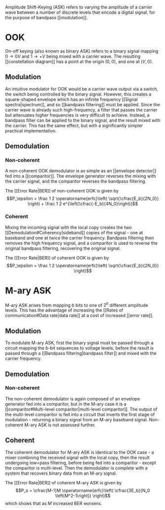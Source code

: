 Amplitude Shift-Keying (ASK) refers to varying the amplitude of a carrier wave between a number of discrete levels that encode a digital signal, for the purpose of bandpass [[modulation]]. 

# OOK
On-off keying (also known as binary ASK) refers to a binary signal mapping $0 \to 0V$ and $1 \to +V$ being mixed with a carrier wave.
The resulting [[constellation diagram]] has a point at the origin $(0,0)$, and one at $(V, 0)$. 
## Modulation
An intuitive modulator for OOK would be a carrier wave output via a switch, the switch being controlled by the binary signal. However, this creates a square-shaped envelope which has an infinite frequency [[Signal spectra|spectrum]], and so [[bandpass filtering]] must be applied. Since the carrier wave is already such high-frequency, a filter that passes the carrier but attenuates higher frequencies is very difficult to achieve. 
Instead, a bandpass filter can be applied to the binary signal, and the result mixed with the carrier. This has the same effect, but with a significantly simpler practical implementation.
## Demodulation
### Non-coherent
A non-coherent OOK demodulator is as simple as an [[envelope detector]] fed into a [[comparitor]]. The envelope generator reverses the mixing with the carrier signal, and the comparitor reverses the bandpass filtering.

The [[Error Rate|BER]] of non-coherent OOK is given by $$P_\epsilon = \frac 1 2 \operatorname{erfc}\left( \sqrt{\cfrac{E_b}{2N_0}} \right) + \frac 1 2 e^{\left(\cfrac{-E_b}{4N_0}\right)}$$
### Coherent
Mixing the incoming signal with the local copy creates the two [[Demodulation#Coherency|sideband]] copies of the signal - one at baseband and one at twice the carrier frequency. Bandpass filtering then removes the high frequency signal, and a comparitor is used to reverse the original bandpass filtering, recovering the original signal.

The [[Error Rate|BER]] of coherent OOK is given by $$P_\epsilon = \frac 1 2 \operatorname{erfc}\left( \sqrt{\cfrac{E_b}{2N_0}} \right)$$
# M-ary ASK
M-ary ASK arises from mapping $b$ bits to one of $2^b$ different amplitude levels. This has the advantage of increasing the [[Rates of communication#Data rate|data rate]] at a cost of increased [[error rate]].
## Modulation
To modulate M-ary ASK, first the binary signal must be passed through a circuit mapping the $b$-bit sequences to voltage levels, before the result is passed through a [[Bandpass filtering|bandpass filter]] and mixed with the carrier frequency. 

## Demodulation
### Non-coherent
The non-coherent demodulator is again composed of an envelope generator fed into a comparitor, but in the M-ary case it is a [[comparitor#Multi-level comparitor|multi-level comparitor]]. The output of the multi-level comparitor is fed into a circuit that inverts the first stage of modulation - returning a binary signal from an M-ary baseband signal.
Non-coherent M-ary ASK is not assessed further.
## Coherent
The coherent demodulator for M-ary ASK is identical to the OOK case - a mixer combining the received signal with the local copy, then the result undergoing low=pass filtering, before being fed into a comparitor - except the comparitor is multi-level. Then the demodulator is complete with a system that recovers binary data from an M-ary signal.

The [[Error Rate|BER]] of coherent M-ary ASK is given by $$P_s = \cfrac{M-1}M \operatorname{erfc}\left( \cfrac{3E_b}{N_0 \left(M^2-1\right)} \right)$$which shows that as $M$ increased BER worsens.